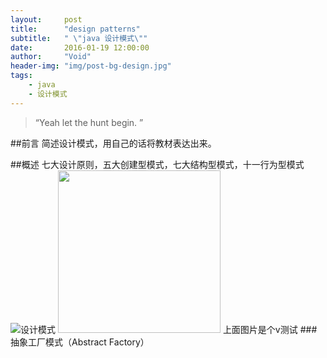 ```yaml
---
layout:     post
title:      "design patterns"
subtitle:   " \"java 设计模式\""
date:       2016-01-19 12:00:00
author:     "Void"
header-img: "img/post-bg-design.jpg"
tags:
    - java
    - 设计模式
---
```


> “Yeah let the hunt begin. ”

##前言
简述设计模式，用自己的话将教材表达出来。

##概述
七大设计原则，五大创建型模式，七大结构型模式，十一行为型模式
![设计模式](/img/in-post/post-design-01.jpg)
<img class="shadow" src="/img/in-post/post-design-01.jpg" width="260">
上面图片是个v测试
###抽象工厂模式（Abstract Factory）
